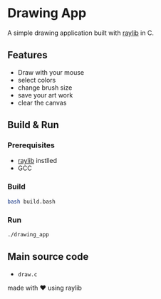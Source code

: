 # Drawing App
A simple drawing application built with [raylib](https://www.raylib.com) in C.

## Features 
- Draw with your mouse
- select colors
- change brush size
- save your art work
- clear the canvas

## Build & Run

### Prerequisites
- [raylib](https://www.raylib.cpm) instlled
- GCC 

### Build 
```sh
bash build.bash
```

### Run 
```sh
./drawing_app
```

## Main source code
- `draw.c`

made with ❤️ using raylib
